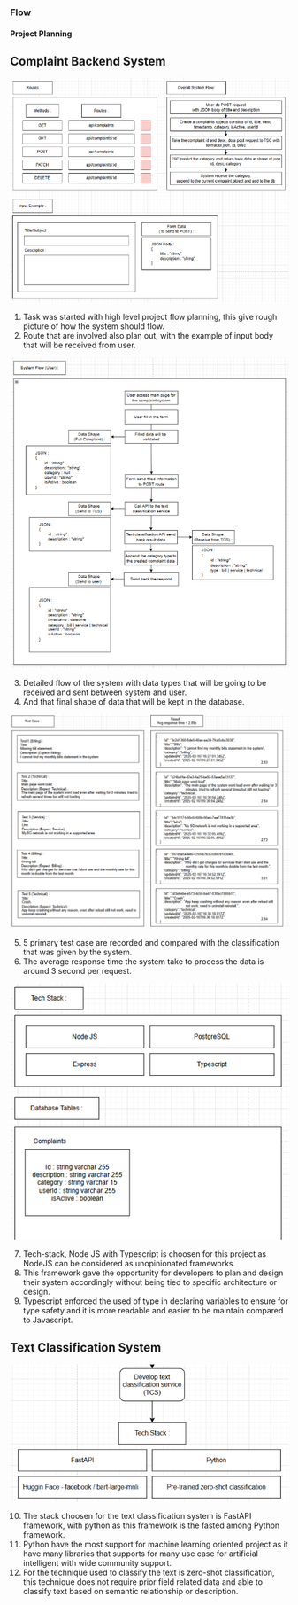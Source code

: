 ### Flow

#### Project Planning

## Complaint Backend System

![alt text](<Screenshot 2025-02-17 002437.png>)

1. Task was started with high level project flow planning, this give rough picture of how the system should flow.
2. Route that are involved also plan out, with the example of input body that will be received from user.



![alt text](<Screenshot 2025-02-17 001813.png>)

3. Detailed flow of the system with data types that will be going to be received and sent between system and user.
4. And that final shape of data that will be kept in the database.

![alt text](<Screenshot 2025-02-17 003913.png>)

5. 5 primary test case are recorded and compared with the classification that was given by the system.
6. The average response time the system take to process the data is around 3 second per request.

![alt text](<Screenshot 2025-02-17 002020.png>)

7. Tech-stack, Node JS with Typescript is choosen for this project as NodeJS can be considered as unopinionated frameworks.
8. This framework gave the opportunity for developers to plan and design their system accordingly without being tied to specific architecture or design.
9. Typescript enforced the used of type in declaring variables to ensure for type safety and it is more readable and easier to be maintain compared to Javascript.

## Text Classification System

![alt text](<Screenshot 2025-02-17 004407.png>)

10. The stack choosen for the text classification system is FastAPI framework, with python as this framework is the fasted among Python framework.
11. Python have the most support for machine learning oriented project as it have many libraries that supports for many use case for artificial intelligent with wide community support.
12. For the technique used to classify the text is zero-shot classification, this technique does not require prior field related data and able to classify text based on semantic relationship or description.
